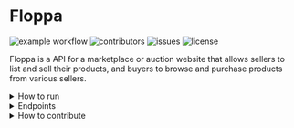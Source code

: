 # Floppa


![example workflow](https://github.com/Floppa-equipe-16/floppa/actions/workflows/maven.yml/badge.svg)
![contributors](https://img.shields.io/github/contributors/Floppa-equipe-16/floppa)
![issues](https://img.shields.io/github/issues/Floppa-equipe-16/floppa)
![license](https://img.shields.io/github/license/Floppa-equipe-16/floppa)

Floppa is a API for a marketplace or auction website that allows sellers to list and sell their products, and buyers to browse and purchase products from various sellers.

<details>
<summary>How to run</summary>

### Requirements
- Java 11
- Maven

### Environment variables
For the application to work, you need to set the following environment variables:

#### _Database_
```
FLOPPA_MONGO_CLUSTER_URL=[A MongoDB cluster url]
FLOPPA_MONGO_DATABASE=[A MongoDB database name]
```
#### _Email Service_ (Optional)
```
FLOPPA_HOST_EMAIL=[Whatever email you want to use as the sender for the email service]
FOPPA_HOST_PASSWORD=[The app password for the particular email]
```
### Commands
#### Build
```
mvn clean install
```
#### Execute
```
mvn exec:java
```
</details>

<details>
<summary>Endpoints</summary><br>

- `GET /health` - Checks the health satus of the API
- `POST /sellers` - Allows sellers to create an account and list their products.
- `GET /sellers` - Retrieves a list of top sellers based on a ranking criteria.
- `GET /sellers/{sellerId}` - Retrieves information about a specific seller.
- `POST /products` - Allows sellers to create a new product listing.
- `GET /products` - Retrieves a list of products with optional filters such as sellerId, title, category, minPrice and maxPrice
- `GET /products/{productId}` - Retrieves detailed information about a specific product.
- `POST /products/{productId}/sell` - Marks a product as sold by the seller
- `POST /products/{productId}/offers` - Allows buyers to make an offer on a product

</details>

<details>
<summary>How to contribute</summary><br>

Everyone is welcomed to contribute! If you are interested, see the [Contribution Guide](CONTRIBUTIONS.md).

</details>
